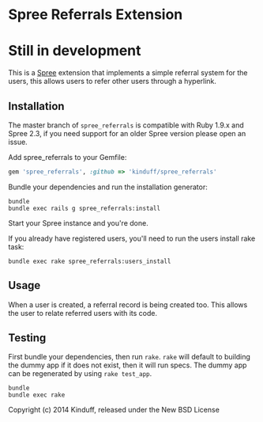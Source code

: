 Spree Referrals Extension
========================

# Still in development

This is a [Spree] extension that implements a simple referral system for the users, this allows users to refer other users through a hyperlink. 

## Installation

The master branch of `spree_referrals` is compatible with Ruby 1.9.x and Spree 2.3, if you need support for an older Spree version please open an issue.

Add spree_referrals to your Gemfile:

```ruby
gem 'spree_referrals', :github => 'kinduff/spree_referrals'
```

Bundle your dependencies and run the installation generator:

```shell
bundle
bundle exec rails g spree_referrals:install
```

Start your Spree instance and you're done.

If you already have registered users, you'll need to run the users install rake task:

```shell
bundle exec rake spree_referrals:users_install
```

## Usage

When a user is created, a referral record is being created too. This allows the user to relate referred users with its code.

## Testing

First bundle your dependencies, then run `rake`. `rake` will default to building the dummy app if it does not exist, then it will run specs. The dummy app can be regenerated by using `rake test_app`.

```shell
bundle
bundle exec rake
```

Copyright (c) 2014 Kinduff, released under the New BSD License

[Spree]: http://spreecommerce.com/
